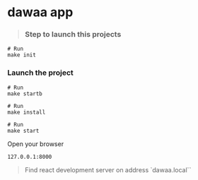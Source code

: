 # dawaa app

> ### Step to launch this projects

```shell
# Run
make init
```

### Launch the project

```
# Run
make startb
```

```
# Run
make install
```

```
# Run
make start
```

Open your browser
```
127.0.0.1:8000
```

> Find react development server on address `dawaa.local``
